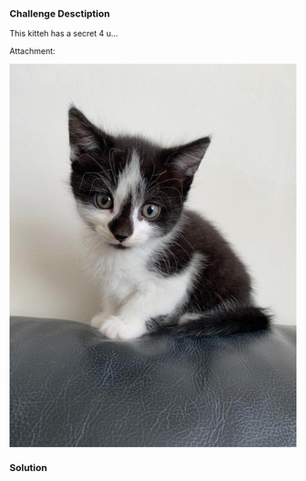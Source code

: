 ### Challenge Desctiption

This kitteh has a secret 4 u...

Attachment:

![Alt text](attachments/secret_kitteh/secret_kitteh_.jpg)

### Solution 
